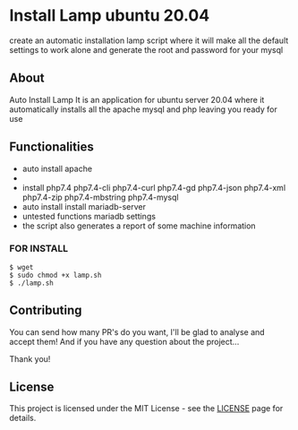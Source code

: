 # Install Lamp ubuntu 20.04

create an automatic installation lamp script where it will make all the default settings to work alone and generate the root and password for your mysql

## About
Auto Install Lamp It is an application for ubuntu server 20.04 where it automatically installs all the apache mysql and php leaving you ready for use

## Functionalities

- auto install apache
- 
- install php7.4 php7.4-cli   php7.4-curl php7.4-gd php7.4-json php7.4-xml php7.4-zip php7.4-mbstring php7.4-mysql
- auto install install mariadb-server
- untested functions mariadb settings	
- the script also generates a report of some machine information



### FOR INSTALL

```
$ wget 
$ sudo chmod +x lamp.sh
$ ./lamp.sh
```

## Contributing

You can send how many PR's do you want, I'll be glad to analyse and accept them! And if you have any question about the project...

Thank you!

## License

This project is licensed under the MIT License - see the [LICENSE](https://opensource.org/licenses/MIT) page for details.
